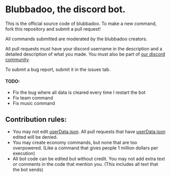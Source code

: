 <h1>Blubbadoo, the discord bot.</h1>
This is the official source code of blubbadoo.
To make a new command, fork this repository and submit a pull request!

All commands submitted are moderated by the blubbadoo creators.

All pull requests must have your discord username in the description and a detailed description of what you made.
You must also be part of <a href="https://discord.gg/wmPAatT">our discord community</a>.

To submit a bug report, submit it in the issues tab.

<h4>TODO:</h4>
<ul>
    <li>Fix the bug where all data is cleared every time I restart the bot</li>
    <li>Fix team command</li>
    <li>Fix music command</li>
</ul>

<h2>Contribution rules:</h2>
<ul>
    <li>You may not edit <a href="https://github.com/wsquarepa/Discord-Bot-BLUBBADOO/blob/master/userData.json">userData.json</a>. All pull requests that have <a href="https://github.com/wsquarepa/Discord-Bot-BLUBBADOO/blob/master/userData.json">userData.json</a> edited will be denied.</li>
    <li>You may create economy commands, but none that are too overpowered. (Like a command that gives people 1 million dollars per execution)</li>
    <li>All bot code can be edited but without credit. You may not add extra text or comments in the code that mention you. (This includes all text that the bot sends)</li>
</ul>